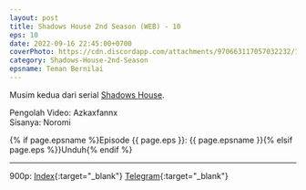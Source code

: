 ```yaml
---
layout: post
title: Shadows House 2nd Season (WEB) - 10
eps: 10
date: 2022-09-16 22:45:00+0700
coverPhoto: https://cdn.discordapp.com/attachments/970663117057032232/1018011888375828640/mpv-shot0138.jpg
category: Shadows-House-2nd-Season
epsname: Teman Bernilai
---
```


Musim kedua dari serial [Shadows House](https://a-1fansub.github.io/Shadows-House-Paketan).

Pengolah Video: Azkaxfannx
<br>
Sisanya: Noromi

{% if page.epsname %}Episode {{ page.eps }}: {{ page.epsname }}{% elsif page.eps %}}Unduh{% endif %}

---
900p: [Index](https://proyek.a-1ddl.workers.dev/0:/Musim%20Panas%202022/%5BWEB%5D/%5BA-1%5D%20Shadows%20House%202nd%20Season%20%5BWEB%5D%5Bx264%20900p%5D%5BAAC%5D/%5BA-1%5D%20Shadows%20House%202nd%20Season%20-%2010%20%5BWEB%5D%5Bx264%20900p%5D%5BAAC%5D%5B288F3F61%5D.mkv){:target="_blank"} [Telegram](https://t.me/a1fansubweeklies/120){:target="_blank"}
